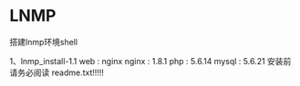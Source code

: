 # LNMP
搭建lnmp环境shell

1、lnmp_install-1.1
web    : nginx
nginx : 1.8.1
php    : 5.6.14
mysql  : 5.6.21
安装前请务必阅读 readme.txt!!!!!